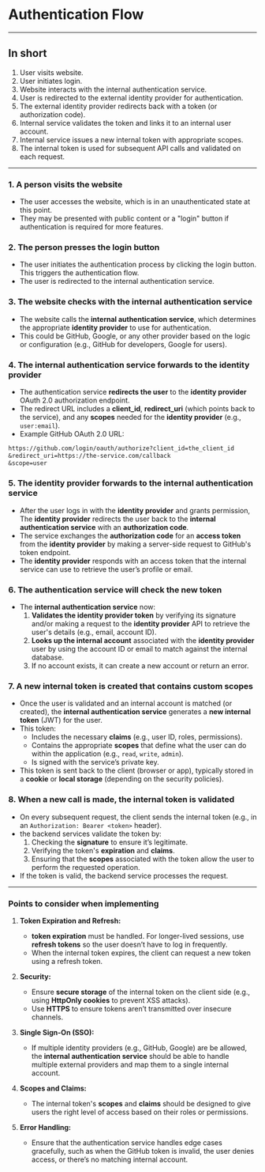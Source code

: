 
# Authentication Flow

---

## In short

1. User visits website.
2. User initiates login.
3. Website interacts with the internal authentication service.
4. User is redirected to the external identity provider for authentication.
5. The external identity provider redirects back with a token
 (or authorization code).
6. Internal service validates the token and links it to an internal
 user account.
7. Internal service issues a new internal token with appropriate scopes.
8. The internal token is used for subsequent API calls and validated on
 each request.

---

### 1. A person visits the website

- The user accesses the website, which is in an unauthenticated state
 at this point.
- They may be presented with public content or a "login" button if
 authentication is required for more features.

### 2. The person presses the login button

- The user initiates the authentication process by clicking the login
 button. This triggers the authentication flow.
- The user is redirected to the internal authentication service.

### 3. The website checks with the internal authentication service

- The website calls the **internal authentication service**, which determines
 the appropriate **identity provider** to use for authentication.
- This could be GitHub, Google, or any other provider based on the logic or
 configuration (e.g., GitHub for developers, Google for users).

### 4. The internal authentication service forwards to the identity provider

- The authentication service **redirects the user** to the
 **identity provider** OAuth 2.0 authorization endpoint.
- The redirect URL includes a **client_id**, **redirect_uri**
 (which points back to the service), and any **scopes** needed for the
  **identity provider** (e.g., `user:email`).
- Example GitHub OAuth 2.0 URL:  

```markdown
https://github.com/login/oauth/authorize?client_id=the_client_id
&redirect_uri=https://the-service.com/callback
&scope=user
```

### 5. The identity provider forwards to the internal authentication service

- After the user logs in with the **identity provider** and grants permission,
 The **identity provider** redirects the user back to the
  **internal authentication service** with an **authorization code**.
- The service exchanges the **authorization code** for an **access token**
 from the **identity provider** by making a server-side request to GitHub's
  token endpoint.
- The **identity provider** responds with an access token that the internal
 service can use to retrieve the user’s profile or email.

### 6. The authentication service will check the new token

- The **internal authentication service** now:
  1. **Validates the identity provider token** by verifying its signature
   and/or making a request to the **identity provider** API to retrieve
    the user's details (e.g., email, account ID).
  2. **Looks up the internal account** associated with the
   **identity provider** user by using the account ID or email to match
    against the internal database.
  3. If no account exists, it can create a new account or return an error.

### 7. A new internal token is created that contains custom scopes

- Once the user is validated and an internal account is matched (or created),
 the **internal authentication service** generates a **new internal token**
  (JWT) for the user.
- This token:
  - Includes the necessary **claims** (e.g., user ID, roles, permissions).
  - Contains the appropriate **scopes** that define what the user can do within
   the application (e.g., `read`, `write`, `admin`).
  - Is signed with the service’s private key.
- This token is sent back to the client (browser or app), typically stored in
 a **cookie** or **local storage** (depending on the security policies).

### 8. When a new call is made, the internal token is validated

- On every subsequent request, the client sends the internal token
 (e.g., in an `Authorization: Bearer <token>` header).
- the backend services validate the token by:
  1. Checking the **signature** to ensure it’s legitimate.
  2. Verifying the token's **expiration** and **claims**.
  3. Ensuring that the **scopes** associated with the token allow
   the user to perform the requested operation.
- If the token is valid, the backend service processes the request.

---

### Points to consider when implementing

1. **Token Expiration and Refresh:**  
   - **token expiration** must be handled. For longer-lived sessions,
    use **refresh tokens** so the user doesn’t have to log in frequently.
   - When the internal token expires, the client can request a new
    token using a refresh token.

2. **Security:**  
   - Ensure **secure storage** of the internal token on the client side
    (e.g., using **HttpOnly cookies** to prevent XSS attacks).
   - Use **HTTPS** to ensure tokens aren’t transmitted over insecure channels.

3. **Single Sign-On (SSO):**  
   - If multiple identity providers (e.g., GitHub, Google) are be allowed,
    the **internal authentication service** should be able to handle multiple
     external providers and map them to a single internal account.

4. **Scopes and Claims:**  
   - The internal token's **scopes** and **claims** should be designed to give
    users the right level of access based on their roles or permissions.

5. **Error Handling:**  
   - Ensure that the authentication service handles edge cases gracefully,
    such as when the GitHub token is invalid, the user denies access,
     or there’s no matching internal account.
